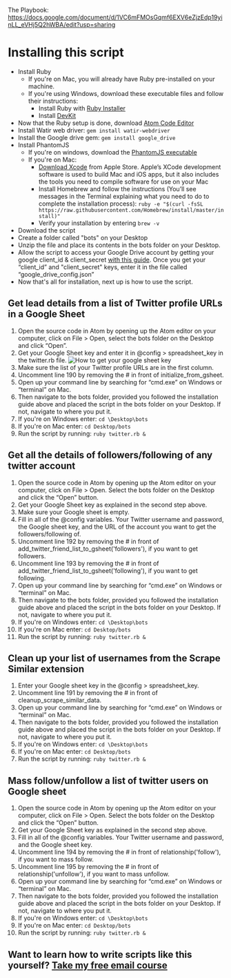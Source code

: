 The Playbook: https://docs.google.com/document/d/1VC6mFMOsGqmf6EXV6eZjzEdp19yinLL_eVHj5Q2hWBA/edit?usp=sharing
# Installing this script
* Install Ruby
  * If you're on Mac, you will already have Ruby pre-installed on your machine.
  * If you're using Windows, download these executable files and follow their instructions:
    * Install Ruby with [Ruby Installer](https://rubyinstaller.org/downloads)
    * Install [DevKit](https://rubyinstaller.org/add-ons/devkit)
* Now that the Ruby setup is done, download [Atom Code Editor](https://atom.io)
* Install Watir web driver: `gem install watir-webdriver`
* Install the Google drive gem: `gem install google_drive`
* Install PhantomJS
  * If you're on windows, download the [PhantomJS executable](https://bitbucket.org/ariya/phantomjs/downloads/phantomjs-2.1.1-windows.zip)
  * If you're on Mac:
    * [Download Xcode](https://developer.apple.com/xcode) from Apple Store. Apple’s XCode development software is used to build Mac and iOS apps, but it also includes the tools you need to compile software for use on your Mac
    * Install Homebrew and follow the instructions (You’ll see messages in the Terminal explaining what you need to do to complete the installation process): `ruby -e "$(curl -fsSL https://raw.githubusercontent.com/Homebrew/install/master/install)"`
    * Verify your installation by entering `brew -v`
* Download the script
* Create a folder called "bots" on your Desktop
* Unzip the file and place its contents in the bots folder on your Desktop.
* Allow the script to access your Google Drive account by getting your google client_id & client_secret [with this guide](https://www.scrappycabin.com/guides/google-drive-authorisation). Once you get your “client_id” and "client_secret" keys, enter it in the file called “google_drive_config.json”
* Now that's all for installation, next up is how to use the script.


## Get lead details from a list of Twitter profile URLs in a Google Sheet
1. Open the source code in Atom by opening up the Atom editor on your computer, click on File > Open, select the bots folder on the Desktop and click “Open”.
1. Get your Google Sheet key and enter it in @config > spreadsheet_key in the twitter.rb file.
![How to get your google sheet key](https://lh4.googleusercontent.com/7Q0oulBdGR94PRNN8byIgHXDSj5AqEnntrIf9IV4sNLCLX81VRPiaVAb0YMmUvEamaS9u8vsN_vjp2AJpse6KyLkgH20SZN3GrxGVma-WBeVitepnMC_ecBaGOzIwQP_NyMnGbI9)
1. Make sure the list of your Twitter profile URLs are in the first column.
1. Uncomment line 190 by removing the # in front of initialize_from_gsheet.
1. Open up your command line by searching for “cmd.exe” on Windows or “terminal” on Mac.
1. Then navigate to the bots folder, provided you followed the installation guide above and placed the script in the bots folder on your Desktop. If not, navigate to where you put it.
 1. If you're on Windows enter: `cd \Desktop\bots`
 1. If you're on Mac enter: `cd Desktop/bots`
1. Run the script by running: `ruby twitter.rb &`

## Get all the details of followers/following of any twitter account
1. Open the source code in Atom by opening up the Atom editor on your computer, click on File > Open. Select the bots folder on the Desktop and click the “Open” button.
1. Get your Google Sheet key as explained in the second step above.
1. Make sure your Google sheet is empty.
1. Fill in all of the @config variables. Your Twitter username and password, the Google sheet key, and the URL of the account you want to get the followers/following of.
1. Uncomment line 192 by removing the # in front of add_twitter_friend_list_to_gsheet('followers'), if you want to get followers.
1. Uncomment line 193 by removing the # in front of add_twitter_friend_list_to_gsheet('following'), if you want to get following.
1. Open up your command line by searching for “cmd.exe” on Windows or “terminal” on Mac.
1. Then navigate to the bots folder, provided you followed the installation guide above and placed the script in the bots folder on your Desktop. If not, navigate to where you put it.
 1. If you're on Windows enter: `cd \Desktop\bots`
 1. If you're on Mac enter: `cd Desktop/bots`
1. Run the script by running: `ruby twitter.rb &`

## Clean up your list of usernames from the Scrape Similar extension
1. Enter your Google sheet key in the @config > spreadsheet_key.
1. Uncomment line 191 by removing the # in front of cleanup_scrape_similar_data.
1. Open up your command line by searching for “cmd.exe” on Windows or “terminal” on Mac.
1. Then navigate to the bots folder, provided you followed the installation guide above and placed the script in the bots folder on your Desktop. If not, navigate to where you put it.
 1. If you're on Windows enter: `cd \Desktop\bots`
 1. If you're on Mac enter: `cd Desktop/bots`
1. Run the script by running: `ruby twitter.rb &`

## Mass follow/unfollow a list of twitter users on Google sheet
1. Open the source code in Atom by opening up the Atom editor on your computer, click on File > Open. Select the bots folder on the Desktop and click the “Open” button.
1. Get your Google Sheet key as explained in the second step above.
1. Fill in all of the @config variables. Your Twitter username and password, and the Google sheet key.
1. Uncomment line 194 by removing the # in front of relationship('follow'), if you want to mass follow.
1. Uncomment line 195 by removing the # in front of relationship('unfollow'), if you want to mass unfollow.
1. Open up your command line by searching for “cmd.exe” on Windows or “terminal” on Mac.
1. Then navigate to the bots folder, provided you followed the installation guide above and placed the script in the bots folder on your Desktop. If not, navigate to where you put it.
 1. If you're on Windows enter: `cd \Desktop\bots`
 1. If you're on Mac enter: `cd Desktop/bots`
1. Run the script by running: `ruby twitter.rb &`


## ​Want to learn how to write scripts like this yourself? [Take my free email course](https://www.scrappycabin.com/first-steps)
